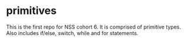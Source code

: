 # primitives

This is the first repo for NSS cohort 6. It  is comprised of primitive types. Also includes if/else, switch, while and for statements.
